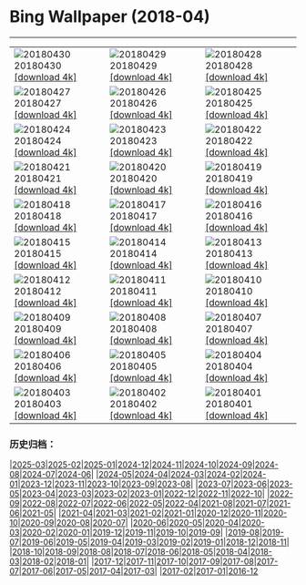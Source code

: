 # Bing Wallpaper (2018-04)
**************

<table><tr><td><img src="https://www.bing.com/az/hprichbg/rb/MaryLouWilliams_EN-US11937645356_1920x1080.jpg" alt="20180430"> 20180430 <a href="https://www.bing.com/az/hprichbg/rb/MaryLouWilliams_EN-US11937645356_UHD.jpg">[download 4k]</a></td><td><img src="https://www.bing.com/az/hprichbg/rb/RubyBeach_EN-US10077444396_1920x1080.jpg" alt="20180429"> 20180429 <a href="https://www.bing.com/az/hprichbg/rb/RubyBeach_EN-US10077444396_UHD.jpg">[download 4k]</a></td><td><img src="https://www.bing.com/az/hprichbg/rb/GreatGhost_EN-US8900139658_1920x1080.jpg" alt="20180428"> 20180428 <a href="https://www.bing.com/az/hprichbg/rb/GreatGhost_EN-US8900139658_UHD.jpg">[download 4k]</a></td></tr><tr><td><img src="https://www.bing.com/az/hprichbg/rb/YosemiteFog_EN-US8423699903_1920x1080.jpg" alt="20180427"> 20180427 <a href="https://www.bing.com/az/hprichbg/rb/YosemiteFog_EN-US8423699903_UHD.jpg">[download 4k]</a></td><td><img src="https://www.bing.com/az/hprichbg/rb/ClaretCup_EN-US11621919077_1920x1080.jpg" alt="20180426"> 20180426 <a href="https://www.bing.com/az/hprichbg/rb/ClaretCup_EN-US11621919077_UHD.jpg">[download 4k]</a></td><td><img src="https://www.bing.com/az/hprichbg/rb/WindCaveBison_EN-US7790107398_1920x1080.jpg" alt="20180425"> 20180425 <a href="https://www.bing.com/az/hprichbg/rb/WindCaveBison_EN-US7790107398_UHD.jpg">[download 4k]</a></td></tr><tr><td><img src="https://www.bing.com/az/hprichbg/rb/SatelliteGlades_EN-US10009546266_1920x1080.jpg" alt="20180424"> 20180424 <a href="https://www.bing.com/az/hprichbg/rb/SatelliteGlades_EN-US10009546266_UHD.jpg">[download 4k]</a></td><td><img src="https://www.bing.com/az/hprichbg/rb/HNPVisitors_EN-US11559392254_1920x1080.jpg" alt="20180423"> 20180423 <a href="https://www.bing.com/az/hprichbg/rb/HNPVisitors_EN-US11559392254_UHD.jpg">[download 4k]</a></td><td><img src="https://www.bing.com/az/hprichbg/rb/TreeHugger_EN-US10029857809_1920x1080.jpg" alt="20180422"> 20180422 <a href="https://www.bing.com/az/hprichbg/rb/TreeHugger_EN-US10029857809_UHD.jpg">[download 4k]</a></td></tr><tr><td><img src="https://www.bing.com/az/hprichbg/rb/GrandPrismatic_EN-US10311241592_1920x1080.jpg" alt="20180421"> 20180421 <a href="https://www.bing.com/az/hprichbg/rb/GrandPrismatic_EN-US10311241592_UHD.jpg">[download 4k]</a></td><td><img src="https://www.bing.com/az/hprichbg/rb/Phyllium_EN-US15276224960_1920x1080.jpg" alt="20180420"> 20180420 <a href="https://www.bing.com/az/hprichbg/rb/Phyllium_EN-US15276224960_UHD.jpg">[download 4k]</a></td><td><img src="https://www.bing.com/az/hprichbg/rb/TopDam_EN-US10363924314_1920x1080.jpg" alt="20180419"> 20180419 <a href="https://www.bing.com/az/hprichbg/rb/TopDam_EN-US10363924314_UHD.jpg">[download 4k]</a></td></tr><tr><td><img src="https://www.bing.com/az/hprichbg/rb/WoodPartridge_EN-US11041638655_1920x1080.jpg" alt="20180418"> 20180418 <a href="https://www.bing.com/az/hprichbg/rb/WoodPartridge_EN-US11041638655_UHD.jpg">[download 4k]</a></td><td><img src="https://www.bing.com/az/hprichbg/rb/ChildrenHarpa_EN-US9564284589_1920x1080.jpg" alt="20180417"> 20180417 <a href="https://www.bing.com/az/hprichbg/rb/ChildrenHarpa_EN-US9564284589_UHD.jpg">[download 4k]</a></td><td><img src="https://www.bing.com/az/hprichbg/rb/MozambiqueSandbar_EN-US11463522567_1920x1080.jpg" alt="20180416"> 20180416 <a href="https://www.bing.com/az/hprichbg/rb/MozambiqueSandbar_EN-US11463522567_UHD.jpg">[download 4k]</a></td></tr><tr><td><img src="https://www.bing.com/az/hprichbg/rb/PaintedForest_EN-US5613568462_1920x1080.jpg" alt="20180415"> 20180415 <a href="https://www.bing.com/az/hprichbg/rb/PaintedForest_EN-US5613568462_UHD.jpg">[download 4k]</a></td><td><img src="https://www.bing.com/az/hprichbg/rb/DuskyDolphin_EN-US11918143365_1920x1080.jpg" alt="20180414"> 20180414 <a href="https://www.bing.com/az/hprichbg/rb/DuskyDolphin_EN-US11918143365_UHD.jpg">[download 4k]</a></td><td><img src="https://www.bing.com/az/hprichbg/rb/VikingHouse_EN-US10853372693_1920x1080.jpg" alt="20180413"> 20180413 <a href="https://www.bing.com/az/hprichbg/rb/VikingHouse_EN-US10853372693_UHD.jpg">[download 4k]</a></td></tr><tr><td><img src="https://www.bing.com/az/hprichbg/rb/SydneyClimbers_EN-US8903928142_1920x1080.jpg" alt="20180412"> 20180412 <a href="https://www.bing.com/az/hprichbg/rb/SydneyClimbers_EN-US8903928142_UHD.jpg">[download 4k]</a></td><td><img src="https://www.bing.com/az/hprichbg/rb/ZhangjiajieLandscape_EN-US12445284069_1920x1080.jpg" alt="20180411"> 20180411 <a href="https://www.bing.com/az/hprichbg/rb/ZhangjiajieLandscape_EN-US12445284069_UHD.jpg">[download 4k]</a></td><td><img src="https://www.bing.com/az/hprichbg/rb/ElephantSibs_EN-US13884552392_1920x1080.jpg" alt="20180410"> 20180410 <a href="https://www.bing.com/az/hprichbg/rb/ElephantSibs_EN-US13884552392_UHD.jpg">[download 4k]</a></td></tr><tr><td><img src="https://www.bing.com/az/hprichbg/rb/LenaDelta_EN-US7215744309_1920x1080.jpg" alt="20180409"> 20180409 <a href="https://www.bing.com/az/hprichbg/rb/LenaDelta_EN-US7215744309_UHD.jpg">[download 4k]</a></td><td><img src="https://www.bing.com/az/hprichbg/rb/ResplendentQuetzal_EN-US9863376005_1920x1080.jpg" alt="20180408"> 20180408 <a href="https://www.bing.com/az/hprichbg/rb/ResplendentQuetzal_EN-US9863376005_UHD.jpg">[download 4k]</a></td><td><img src="https://www.bing.com/az/hprichbg/rb/RiversMeet_EN-US12862552604_1920x1080.jpg" alt="20180407"> 20180407 <a href="https://www.bing.com/az/hprichbg/rb/RiversMeet_EN-US12862552604_UHD.jpg">[download 4k]</a></td></tr><tr><td><img src="https://www.bing.com/az/hprichbg/rb/WalkingEmperor_EN-US11032000017_1920x1080.jpg" alt="20180406"> 20180406 <a href="https://www.bing.com/az/hprichbg/rb/WalkingEmperor_EN-US11032000017_UHD.jpg">[download 4k]</a></td><td><img src="https://www.bing.com/az/hprichbg/rb/HegraTomb_EN-US9688348072_1920x1080.jpg" alt="20180405"> 20180405 <a href="https://www.bing.com/az/hprichbg/rb/HegraTomb_EN-US9688348072_UHD.jpg">[download 4k]</a></td><td><img src="https://www.bing.com/az/hprichbg/rb/CardonCactus_EN-US9317815400_1920x1080.jpg" alt="20180404"> 20180404 <a href="https://www.bing.com/az/hprichbg/rb/CardonCactus_EN-US9317815400_UHD.jpg">[download 4k]</a></td></tr><tr><td><img src="https://www.bing.com/az/hprichbg/rb/UmbriaCastelluccio_EN-US8834990889_1920x1080.jpg" alt="20180403"> 20180403 <a href="https://www.bing.com/az/hprichbg/rb/UmbriaCastelluccio_EN-US8834990889_UHD.jpg">[download 4k]</a></td><td><img src="https://www.bing.com/az/hprichbg/rb/SevenMagicMountains_EN-US9207394593_1920x1080.jpg" alt="20180402"> 20180402 <a href="https://www.bing.com/az/hprichbg/rb/SevenMagicMountains_EN-US9207394593_UHD.jpg">[download 4k]</a></td><td><img src="https://www.bing.com/az/hprichbg/rb/MarshmallowPeeps_EN-US7218406167_1920x1080.jpg" alt="20180401"> 20180401 <a href="https://www.bing.com/az/hprichbg/rb/MarshmallowPeeps_EN-US7218406167_UHD.jpg">[download 4k]</a></td></tr></table>

### 历史归档：

|[2025-03](/../2025-03/2025-03.md)|[2025-02](/../2025-02/2025-02.md)|[2025-01](/../2025-01/2025-01.md)|[2024-12](/../2024-12/2024-12.md)|[2024-11](/../2024-11/2024-11.md)|[2024-10](/../2024-10/2024-10.md)|[2024-09](/../2024-09/2024-09.md)|[2024-08](/../2024-08/2024-08.md)|[2024-07](/../2024-07/2024-07.md)|[2024-06](/../2024-06/2024-06.md)|
|[2024-05](/../2024-05/2024-05.md)|[2024-04](/../2024-04/2024-04.md)|[2024-03](/../2024-03/2024-03.md)|[2024-02](/../2024-02/2024-02.md)|[2024-01](/../2024-01/2024-01.md)|[2023-12](/../2023-12/2023-12.md)|[2023-11](/../2023-11/2023-11.md)|[2023-10](/../2023-10/2023-10.md)|[2023-09](/../2023-09/2023-09.md)|[2023-08](/../2023-08/2023-08.md)|
|[2023-07](/../2023-07/2023-07.md)|[2023-06](/../2023-06/2023-06.md)|[2023-05](/../2023-05/2023-05.md)|[2023-04](/../2023-04/2023-04.md)|[2023-03](/../2023-03/2023-03.md)|[2023-02](/../2023-02/2023-02.md)|[2023-01](/../2023-01/2023-01.md)|[2022-12](/../2022-12/2022-12.md)|[2022-11](/../2022-11/2022-11.md)|[2022-10](/../2022-10/2022-10.md)|
|[2022-09](/../2022-09/2022-09.md)|[2022-08](/../2022-08/2022-08.md)|[2022-07](/../2022-07/2022-07.md)|[2022-06](/../2022-06/2022-06.md)|[2022-05](/../2022-05/2022-05.md)|[2022-04](/../2022-04/2022-04.md)|[2021-08](/../2021-08/2021-08.md)|[2021-07](/../2021-07/2021-07.md)|[2021-06](/../2021-06/2021-06.md)|[2021-05](/../2021-05/2021-05.md)|
|[2021-04](/../2021-04/2021-04.md)|[2021-03](/../2021-03/2021-03.md)|[2021-02](/../2021-02/2021-02.md)|[2021-01](/../2021-01/2021-01.md)|[2020-12](/../2020-12/2020-12.md)|[2020-11](/../2020-11/2020-11.md)|[2020-10](/../2020-10/2020-10.md)|[2020-09](/../2020-09/2020-09.md)|[2020-08](/../2020-08/2020-08.md)|[2020-07](/../2020-07/2020-07.md)|
|[2020-06](/../2020-06/2020-06.md)|[2020-05](/../2020-05/2020-05.md)|[2020-04](/../2020-04/2020-04.md)|[2020-03](/../2020-03/2020-03.md)|[2020-02](/../2020-02/2020-02.md)|[2020-01](/../2020-01/2020-01.md)|[2019-12](/../2019-12/2019-12.md)|[2019-11](/../2019-11/2019-11.md)|[2019-10](/../2019-10/2019-10.md)|[2019-09](/../2019-09/2019-09.md)|
|[2019-08](/../2019-08/2019-08.md)|[2019-07](/../2019-07/2019-07.md)|[2019-06](/../2019-06/2019-06.md)|[2019-05](/../2019-05/2019-05.md)|[2019-04](/../2019-04/2019-04.md)|[2019-03](/../2019-03/2019-03.md)|[2019-02](/../2019-02/2019-02.md)|[2019-01](/../2019-01/2019-01.md)|[2018-12](/../2018-12/2018-12.md)|[2018-11](/../2018-11/2018-11.md)|
|[2018-10](/../2018-10/2018-10.md)|[2018-09](/../2018-09/2018-09.md)|[2018-08](/../2018-08/2018-08.md)|[2018-07](/../2018-07/2018-07.md)|[2018-06](/../2018-06/2018-06.md)|[2018-05](/../2018-05/2018-05.md)|[2018-04](/2018-04.md)|[2018-03](/../2018-03/2018-03.md)|[2018-02](/../2018-02/2018-02.md)|[2018-01](/../2018-01/2018-01.md)|
|[2017-12](/../2017-12/2017-12.md)|[2017-11](/../2017-11/2017-11.md)|[2017-10](/../2017-10/2017-10.md)|[2017-09](/../2017-09/2017-09.md)|[2017-08](/../2017-08/2017-08.md)|[2017-07](/../2017-07/2017-07.md)|[2017-06](/../2017-06/2017-06.md)|[2017-05](/../2017-05/2017-05.md)|[2017-04](/../2017-04/2017-04.md)|[2017-03](/../2017-03/2017-03.md)|
|[2017-02](/../2017-02/2017-02.md)|[2017-01](/../2017-01/2017-01.md)|[2016-12](/../2016-12/2016-12.md)
